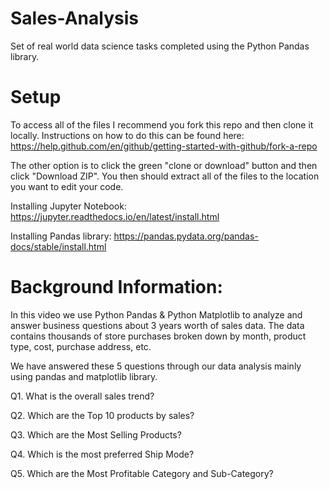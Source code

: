 # Sales-Analysis

Set of real world data science tasks completed using the Python Pandas library.

# Setup

To access all of the files I recommend you fork this repo and then clone it locally. Instructions on how to do this can be found here: https://help.github.com/en/github/getting-started-with-github/fork-a-repo

The other option is to click the green "clone or download" button and then click "Download ZIP". You then should extract all of the files to the location you want to edit your code.

Installing Jupyter Notebook: https://jupyter.readthedocs.io/en/latest/install.html 

Installing Pandas library: https://pandas.pydata.org/pandas-docs/stable/install.html

# Background Information:

In this video we use Python Pandas & Python Matplotlib to analyze and answer business questions about 3 years worth of sales data. The data contains thousands of store purchases broken down by month, product type, cost, purchase address, etc.

We have answered these 5 questions through our data analysis mainly using pandas and matplotlib library.

Q1. What is the overall sales trend? <br>

Q2. Which are the Top 10 products by sales?<br>

Q3. Which are the Most Selling Products?<br>

Q4. Which is the most preferred Ship Mode?<br>

Q5. Which are the Most Profitable Category and Sub-Category?
